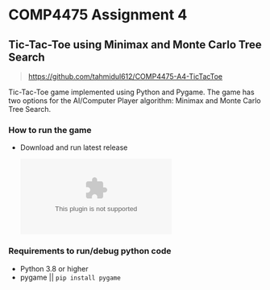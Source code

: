 # COMP4475 Assignment 4

## Tic-Tac-Toe using Minimax and Monte Carlo Tree Search

> <https://github.com/tahmidul612/COMP4475-A4-TicTacToe>

Tic-Tac-Toe game implemented using Python and Pygame. The game has two options for the AI/Computer Player algorithm: Minimax and Monte Carlo Tree Search.

### How to run the game

- Download and run latest release
  
  ![GitHub Downloads (specific asset, latest release)](https://img.shields.io/github/:downloads/:tahmidul612/:COMP4475-A4-TicTacToe/latest/:tictactoe.exe?style=flat-square)

### Requirements to run/debug python code

- Python 3.8 or higher
- pygame || `pip install pygame`
